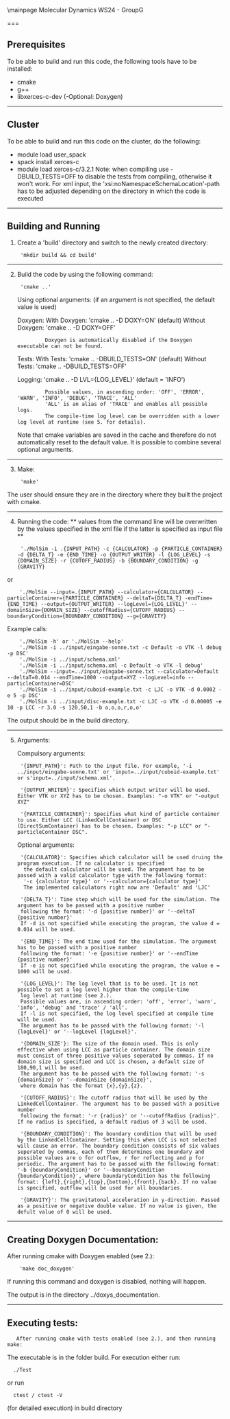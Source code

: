 \mainpage Molecular Dynamics WS24 - GroupG
 

===
## Prerequisites
To be able to build and run this code, the following tools have to be installed:

- cmake
- g++
- libxerces-c-dev
(-Optional: Doxygen)

---
## Cluster
To be able to build and run this code on the cluster, do the following:
 - module load user_spack
 - spack install xerces-c
 - module load xerces-c/3.2.1
 Note: when compiling use -DBUILD_TESTS=OFF to disable the tests from compiling, otherwise it won't work.
 For xml input, the 'xsi:noNamespaceSchemaLocation'-path has to be adjusted depending on the directory in which the code is executed

 ---
## Building and Running
1) Create a 'build' directory and switch to the newly created directory:

        'mkdir build && cd build'
---
2) Build the code by using the following command:

        'cmake ..'

    Using optional arguments: (if an argument is not specified, the default value is used)

    Doxygen:    With Doxygen:    'cmake .. -D DOXY=ON'   (default)
                Without Doxygen: 'cmake .. -D DOXY=OFF' 
    
                Doxygen is automatically disabled if the Doxygen executable can not be found.

    Tests:      With Tests:      'cmake ..  -DBUILD_TESTS=ON'   (default)
                Without Tests:   'cmake ..  -DBUILD_TESTS=OFF'

    Logging:    'cmake .. -D LVL={LOG_LEVEL}'           (default = 'INFO')

                Possible values, in ascending order: 'OFF', 'ERROR', 'WARN', 'INFO', 'DEBUG', 'TRACE', 'ALL'
                'ALL' is an alias of 'TRACE' and enables all possible logs.
                The compile-time log level can be overridden with a lower log level at runtime (see 5. for details).

    Note that cmake variables are saved in the cache and therefore do not automatically reset to the default value.
    It is possible to combine several optional arguments.

---
3) Make:

        'make'

The user should ensure they are in the directory where they built the project with cmake.

---
4) Running the code: ** values from the command line will be overwritten by the values specified in the xml file if the latter is specified as input file **


        './MolSim -i .{INPUT_PATH} -c {CALCULATOR} -p {PARTICLE_CONTAINER} -d {DELTA_T} -e {END_TIME} -o {OUTPUT_WRITER} -l {LOG_LEVEL} -s {DOMAIN_SIZE} -r {CUTOFF_RADIUS} -b {BOUNDARY_CONDITION} -g {GRAVITY}
or

        './MolSim --input=.{INPUT_PATH} --calculator={CALCULATOR} --particleContainer={PARTICLE_CONTAINER} --deltaT={DELTA_T} -endTime={END_TIME} --output={OUTPUT_WRITER} --logLevel={LOG_LEVEL}' --domainSize={DOMAIN_SIZE} --cutoffRadius={CUTOFF_RADIUS} --boundaryCondition={BOUNDARY_CONDITION} --g={GRAVITY}


Example calls: 

        './MolSim -h' or './MolSim --help'
        './MolSim -i ../input/eingabe-sonne.txt -c Default -o VTK -l debug -p DSC'
        './MolSim -i ../input/schema.xml'
        './MolSim -i ../input/schema.xml -c Default -o VTK -l debug'
        './MolSim --input=../input/eingabe-sonne.txt --calculator=Default --deltaT=0.014 --endTime=1000 --output=XYZ --logLevel=info --particleContainer=DSC'
        './MolSim -i ../input/cuboid-example.txt -c LJC -o VTK -d 0.0002 -e 5 -p DSC'
        './MolSim -i ../input/disc-example.txt -c LJC -o VTK -d 0.00005 -e 10 -p LCC -r 3.0 -s 120,50,1 -b o,o,o,r,o,o'

The output should be in the build directory.    
    
---
5) Arguments:

    Compulsory arguments:

        '{INPUT_PATH}': Path to the input file. For example, '-i ../input/eingabe-sonne.txt' or 'input=../input/cuboid-example.txt' or s'input=../input/schema.xml'.

        '{OUTPUT_WRITER}': Specifies which output writer will be used. Either VTK or XYZ has to be chosen. Examples: "-o VTK" or "-output XYZ"

        '{PARTICLE_CONTAINER}': Specifies what kind of particle container to use. Either LCC (LinkedCellContainer) or DSC (DirectSumContainer) has to be chosen. Examples: "-p LCC" or "-particleContainer DSC".

    Optional arguments:

        '{CALCULATOR}': Specifies which calculator will be used druing the program execution. If no calculator is specified
         the default calculator will be used. The argument has to be passed with a valid calculator type with the following format:
         '-c {calculator type}' or '--calculator={calculator type}'
         The implemented calculators right now are 'Default' and 'LJC'

        '{DELTA_T}': Time step which will be used for the simulation. The argument has to be passed with a positive number
        following the format: '-d {positive number}' or '--deltaT {positive number}'
        If -d is not specified while executing the program, the value d = 0.014 will be used.

        '{END_TIME}': The end time used for the simulation. The argument has to be passed with a positive number
        following the format: '-e {positive number}' or '--endTime {positive number}'
        If -e is not specified while executing the program, the value e = 1000 will be used.

        '{LOG_LEVEL}': The log level that is to be used. It is not possible to set a log level higher than the compile-time 
        log level at runtime (see 2.). 
        Possible values are, in ascending order: 'off', 'error', 'warn', 'info', 'debug' and 'trace' / 'all'. 
        If -l is not specified, the log level specified at compile time will be used.
        The argument has to be passed with the following format: '-l {logLevel}' or '--logLevel {logLevel}'. 

        '{DOMAIN_SIZE'}: The size of the domain used. This is only effective when using LCC as particle container. The domain size must consist of three positive values seperated by commas. If no domain size is specified and LCC is chosen, a default size of 180,90,1 will be used. 
        The argument has to be passed with the following format: '-s {domainSize} or '--domainSize {domainSize}', 
        where domain has the format {x},{y},{z}.

        '{CUTOFF_RADIUS}': The cutoff radius that will be used by the LinkedCellContainer. The argument has to be passed with a positive number
        following the format: '-r {radius}' or '--cutoffRadius {radius}'. If no radius is specified, a default radius of 3 will be used.

        '{BOUNDARY_CONDITION}': The boundary condition that will be used by the LinkedCellContainer. Setting this when LCC is not selected will cause an error. The boundary condition consists of six values seperated by commas, each of them determines one boundary and possible values are o for outflow, r for reflecting and p for periodic. The argument has to be passed with the following format: '-b {boundaryCondition}' or '--boundaryCondition {boundaryCondition}', where boundaryCondition has the following format: {left},{right},{top},{bottom},{front},{back}. If no value is specified, outflow will be used for all boundaries.

        '{GRAVITY}': The gravitatonal acceleration in y-direction. Passed as a positive or negative double value. If no value is given, the defult value of 0 will be used.

---
## Creating Doxygen Documentation:

After running cmake with Doxygen enabled (see 2.):

        'make doc_doxygen'

If running this command and doxygen is disabled, nothing will happen.

The output is in the directory ../doxys_documentation.

---
## Executing tests:
      
       After running cmake with tests enabled (see 2.), and then running make:

The executable is in the folder build. For execution either run:

      ./Test
or run 

      ctest / ctest -V 
(for detailed execution) in build directory

        
       

